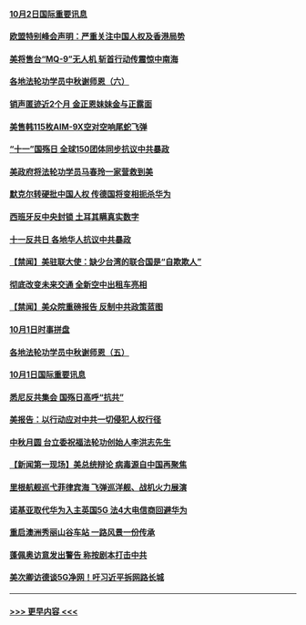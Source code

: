 #### [10月2日国际重要讯息](../pages/prog202/a102954222.md?t=10021902) 
#### [欧盟特别峰会声明：严重关注中国人权及香港局势](../pages/prog202/a102954169.md?t=10021902) 
#### [美将售台“MQ-9”无人机 斩首行动传震惊中南海](../pages/prog202/a102954124.md?t=10021902) 
#### [各地法轮功学员中秋谢师恩（六）](../pages/prog202/a102953703.md?t=10021902) 
#### [销声匿迹近2个月 金正恩妹妹金与正露面](../pages/prog202/a102954053.md?t=10021902) 
#### [美售韩115枚AIM-9X空对空响尾蛇飞弹](../pages/prog202/a102954020.md?t=10021902) 
#### [“十一”国殇日 全球150团体同步抗议中共暴政](../pages/prog202/a102953832.md?t=10021902) 
#### [美政府将法轮功学员马春玲一家营救到美](../pages/prog202/a102953959.md?t=10021902) 
#### [默克尔转硬批中国人权  传德国将变相扼杀华为](../pages/prog202/a102953746.md?t=10021902) 
#### [西班牙反中央封锁 土耳其瞒真实数字](../pages/prog202/a102953731.md?t=10021902) 
#### [十一反共日 各地华人抗议中共暴政](../pages/prog202/a102953671.md?t=10021902) 
#### [【禁闻】美驻联大使：缺少台湾的联合国是“自欺欺人”](../pages/prog202/a102953817.md?t=10021902) 
#### [彻底改变未来交通 全新空中出租车亮相](../pages/prog202/a102953801.md?t=10021902) 
#### [【禁闻】美众院重磅报告 反制中共政策蓝图](../pages/prog202/a102953767.md?t=10021902) 
#### [10月1日时事拼盘](../pages/prog202/a102953769.md?t=10021902) 
#### [各地法轮功学员中秋谢师恩（五）](../pages/prog202/a102953565.md?t=10021902) 
#### [10月1日国际重要讯息](../pages/prog202/a102953467.md?t=10021902) 
#### [悉尼反共集会 国殇日高呼“抗共”](../pages/prog202/a102953422.md?t=10021902) 
#### [美报告：以行动应对中共一切侵犯人权行径](../pages/prog202/a102953402.md?t=10021902) 
#### [中秋月圆 台立委祝福法轮功创始人李洪志先生](../pages/prog202/a102953381.md?t=10021902) 
#### [【新闻第一现场】美总统辩论 病毒源自中国再聚焦](../pages/prog202/a102953358.md?t=10021902) 
#### [里根航舰巡弋菲律宾海 飞弹巡洋舰、战机火力展演](../pages/prog202/a102953253.md?t=10021902) 
#### [诺基亚取代华为入主英国5G 法4大电信商回避华为](../pages/prog202/a102953008.md?t=10021902) 
#### [重启澳洲秀丽山谷车站 一路风景一份传承](../pages/prog202/a102953028.md?t=10021902) 
#### [蓬佩奥访意发出警告 称按剧本打击中共](../pages/prog202/a102953005.md?t=10021902) 
#### [美次卿访德谈5G净网！吁习近平拆网路长城](../pages/prog202/a102952979.md?t=10021902) 

----
#### [ >>> 更早内容 <<< ](../indexes/prog202-earlier.md)
